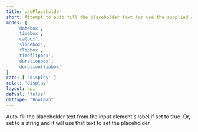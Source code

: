 ```yaml
---
title: usePlaceholder
short: Attempt to auto fill the placeholder text (or use the supplied custom text)
modes: [
	'datebox',
	'timebox',
	'calbox',
	'slidebox',
	'flipbox',
	'timeflipbox',
	'durationbox',
	'durationflipbox'
]
cats: [ 'display' ]
relat: "display"
layout: api
defval: "false"
dattype: "Boolean"
---
```


Auto-fill the placeholder text from the input element's label if set to true.  Or, set to a string and it will use that text to set the placeholder
